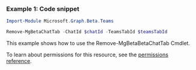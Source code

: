 ### Example 1: Code snippet

```powershellImport-Module Microsoft.Graph.Beta.Teams

Remove-MgBetaChatTab -ChatId $chatId -TeamsTabId $teamsTabId
```
This example shows how to use the Remove-MgBetaBetaChatTab Cmdlet.
To learn about permissions for this resource, see the [permissions reference](/graph/permissions-reference).

